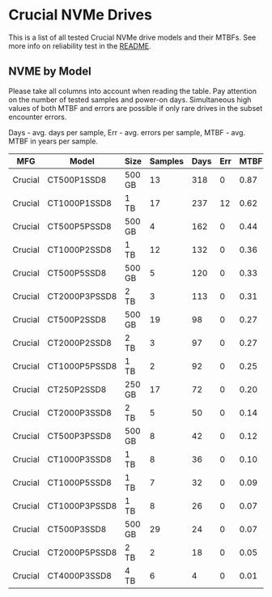Crucial NVMe Drives
===================

This is a list of all tested Crucial NVMe drive models and their MTBFs. See more
info on reliability test in the [README](https://github.com/bsdhw/SMART).

NVME by Model
------------

Please take all columns into account when reading the table. Pay attention on the
number of tested samples and power-on days. Simultaneous high values of both MTBF
and errors are possible if only rare drives in the subset encounter errors.

Days - avg. days per sample,
Err  - avg. errors per sample,
MTBF - avg. MTBF in years per sample.

| MFG       | Model              | Size   | Samples | Days  | Err   | MTBF |
|-----------|--------------------|--------|---------|-------|-------|------|
| Crucial   | CT500P1SSD8        | 500 GB | 13      | 318   | 0     | 0.87   |
| Crucial   | CT1000P1SSD8       | 1 TB   | 17      | 237   | 12    | 0.62   |
| Crucial   | CT500P5PSSD8       | 500 GB | 4       | 162   | 0     | 0.44   |
| Crucial   | CT1000P2SSD8       | 1 TB   | 12      | 132   | 0     | 0.36   |
| Crucial   | CT500P5SSD8        | 500 GB | 5       | 120   | 0     | 0.33   |
| Crucial   | CT2000P3PSSD8      | 2 TB   | 3       | 113   | 0     | 0.31   |
| Crucial   | CT500P2SSD8        | 500 GB | 19      | 98    | 0     | 0.27   |
| Crucial   | CT2000P2SSD8       | 2 TB   | 3       | 97    | 0     | 0.27   |
| Crucial   | CT1000P5PSSD8      | 1 TB   | 2       | 92    | 0     | 0.25   |
| Crucial   | CT250P2SSD8        | 250 GB | 17      | 72    | 0     | 0.20   |
| Crucial   | CT2000P3SSD8       | 2 TB   | 5       | 50    | 0     | 0.14   |
| Crucial   | CT500P3PSSD8       | 500 GB | 8       | 42    | 0     | 0.12   |
| Crucial   | CT1000P3SSD8       | 1 TB   | 8       | 36    | 0     | 0.10   |
| Crucial   | CT1000P5SSD8       | 1 TB   | 7       | 32    | 0     | 0.09   |
| Crucial   | CT1000P3PSSD8      | 1 TB   | 8       | 26    | 0     | 0.07   |
| Crucial   | CT500P3SSD8        | 500 GB | 29      | 24    | 0     | 0.07   |
| Crucial   | CT2000P5PSSD8      | 2 TB   | 2       | 18    | 0     | 0.05   |
| Crucial   | CT4000P3SSD8       | 4 TB   | 6       | 4     | 0     | 0.01   |
